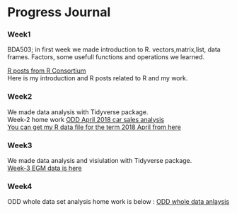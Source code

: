 #  Progress Journal


### Week1
BDA503; in first week we made introduction to R. vectors,matrix,list, data frames. Factors, some usefull functions and operations we learned.  

[R posts from R Consortium](week1/hw.html) <br>
Here is my introduction and R posts related to R and my work.


### Week2
We made data analysis with Tidyverse package.    
Week-2 home work [ODD April 2018 car sales analysis](week2/week221.html)<br>
[You can get my R data file for the term 2018 April from here](week2/odd_car_sales_data_april_18.rds)<br>

### Week3
We made data analysis and visiulation with Tidyverse package.    
[Week-3 EGM data is here](week3/week3.html)<br>

### Week4
ODD whole data set analysis home work is below :
[ODD whole data anlaysis](week4/oddWholeData.html)<br>
